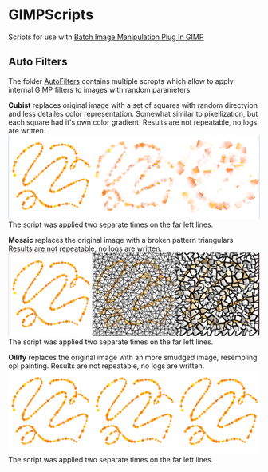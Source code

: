 # GIMPScripts
 Scripts for use with [Batch Image Manipulation Plug In GIMP](https://alessandrofrancesconi.it/projects/bimp/)

## Auto Filters
 The folder [AutoFilters](/AutoFilters/) contains multiple scropts which allow to apply internal GIMP filters to images with random parameters

 **Cubist** replaces original image with a set of squares with random directyion and less detailes color representation. Somewhat similar to pixellization, but each square had it's own color gradient. Results are not repeatable, no logs are written. ![An example of the work of the script is below](/CubistExample.jpg) The script was applied two separate times on the far left lines.

 **Mosaic** replaces the original image with a broken pattern triangulars. Results are not repeatable, no logs are written. ![An example of the work of the script is below](/MosaicExcample.jpg) The script was applied two separate times on the far left lines.

 **Oilify** replaces the original image with an more smudged image, resempling opl painting. Results are not repeatable, no logs are written. ![An example of the work of the script is below](/OilifyExample.jpg) The script was applied two separate times on the far left lines.